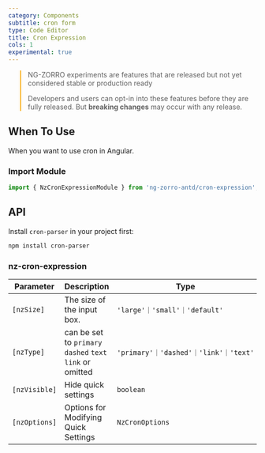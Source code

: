 ```yaml
---
category: Components
subtitle: cron form
type: Code Editor
title: Cron Expression
cols: 1
experimental: true
---
```


<blockquote style="border-color: #faad14;">
<p>NG-ZORRO experiments are features that are released but not yet considered stable or production ready</p>
<p>Developers and users can opt-in into these features before they are fully released. But <strong>breaking changes</strong> may occur with any release.</p>
</blockquote>

## When To Use

When you want to use cron in Angular.

### Import Module

```ts
import { NzCronExpressionModule } from 'ng-zorro-antd/cron-expression';
```

## API

Install `cron-parser` in your project first:

```sh
npm install cron-parser
```

### nz-cron-expression

| Parameter  | Description        | Type  | Default     |
|-------------|---------|----------------------------|---------|
| `[nzSize]`   | The size of the input box.    | `'large'｜'small'｜'default'` | `default` |
| `[nzType]`  | can be set to `primary` `dashed` `text` `link` or omitted | `'primary'｜'dashed'｜'link'｜'text'` | -  |
| `[nzVisible]`      | Hide quick settings   | `boolean` | `false` |
| `[nzOptions]` | Options for Modifying Quick Settings    | `NzCronOptions`  | - |
